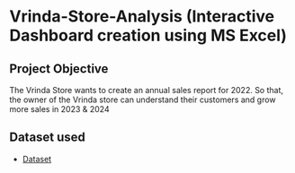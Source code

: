# Vrinda-Store-Analysis (Interactive Dashboard creation using MS Excel)
## Project Objective
The Vrinda Store wants to create an annual sales report for 2022. So that, the owner of the Vrinda store can understand their customers and grow more sales in 2023 & 2024
## Dataset used
- <a href="https://github.com/ShariqAyan/Vrinda-Store-Analysis-Excel/blob/main/Vrinda%20Store%20Data%20Analysis.xlsx">Dataset</a>
